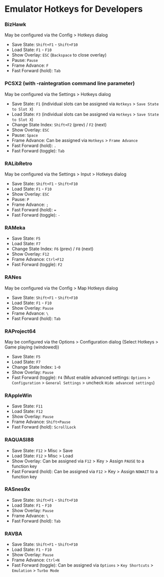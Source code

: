 # Emulator Hotkeys for Developers

### BizHawk

May be configured via the Config > Hotkeys dialog

- Save State: `Shift+F1` - `Shift+F10`
- Load State: `F1` - `F10`
- Show Overlay: `ESC` (`Backspace` to close overlay)
- Pause: `Pause`
- Frame Advance: `F`
- Fast Forward (hold): `Tab`

### PCSX2 (with -raintegration command line parameter)

May be configured via the Settings > Hotkeys dialog

- Save State: `F1` (individual slots can be assigned via `Hotkeys` > `Save State to Slot X`)
- Load State: `F3` (individual slots can be assigned via `Hotkeys` > `Save State to Slot X`)
- Change State Index: `Shift+F2` (prev) / `F2` (next)
- Show Overlay: `ESC`
- Pause: `Space`
- Frame Advance: Can be assigned via `Hotkeys` > `Frame Advance`
- Fast Forward (hold): `.`
- Fast Forward (toggle): `Tab`

### RALibRetro

May be configured via the Settings > Input > Hotkeys dialog

- Save State: `Shift+F1` - `Shift+F10`
- Load State: `F1` - `F10`
- Show Overlay: `ESC`
- Pause: `P`
- Frame Advance: `;`
- Fast Forward (hold): `=`
- Fast Forward (toggle): `-`

### RAMeka

- Save State: `F5`
- Load State: `F7`
- Change State Index: `F6` (prev) / `F8` (next)
- Show Overlay: `F12`
- Frame Advance: `Ctrl+F12`
- Fast Forward (toggle): `F2`

### RANes

May be configured via the Config > Map Hotkeys dialog

- Save State: `Shift+F1` - `Shift+F10`
- Load State: `F1` - `F10`
- Show Overlay: `Pause`
- Frame Advance: `\`
- Fast Forward (hold): `Tab`

### RAProject64

May be configured via the Options > Configuration dialog (Select Hotkeys > Game playing (windowed))

- Save State: `F5`
- Load State: `F7`
- Change State Index: `1`-`0`
- Show Overlay: `Pause`
- Fast Forward (toggle): `F4` (Must enable advanced settings: `Options` > `Configuration` > `General Settings` > uncheck `Hide advanced settings`)

### RAppleWin

- Save State: `F11`
- Load State: `F12`
- Show Overlay: `Pause`
- Frame Advance: `Shift+Pause`
- Fast Forward (hold): `ScrollLock`

### RAQUASI88

- Save State: `F12` > Misc > Save
- Load State: `F12` > Misc > Load
- Show Overlay: Can be assigned via `F12` > Key > Assign `PAUSE` to a function key
- Fast Forward (hold): Can be assigned via `F12` > Key > Assign `NOWAIT` to a function key

### RASnes9x

- Save State: `Shift+F1` - `Shift+F10`
- Load State: `F1` - `F10`
- Show Overlay: `Pause`
- Frame Advance: `\`
- Fast Forward (hold): `Tab`

### RAVBA

- Save State: `Shift+F1` - `Shift+F10`
- Load State: `F1` - `F10`
- Show Overlay: `Pause`
- Frame Advance: `Ctrl+N`
- Fast Forward (toggle): Can be assigned via `Options` > `Key Shortcuts` > `Emulation` > `Turbo Mode`
